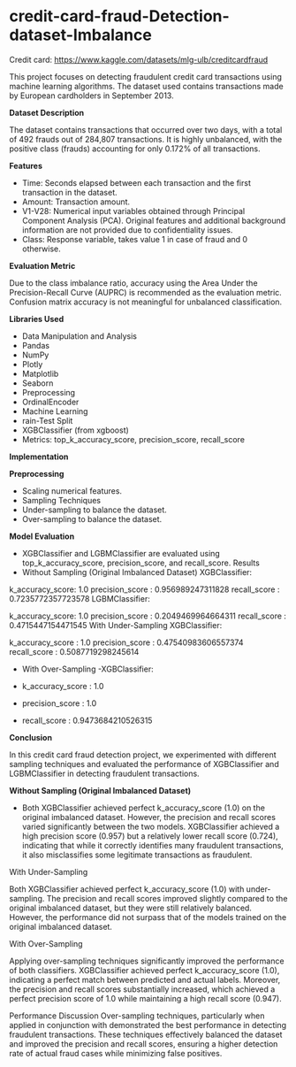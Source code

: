# credit-card-fraud-Detection-dataset-Imbalance 
Credit card: https://www.kaggle.com/datasets/mlg-ulb/creditcardfraud

This project focuses on detecting fraudulent credit card transactions using machine learning algorithms. The dataset used contains transactions made by European cardholders in September 2013.

**Dataset Description**

The dataset contains transactions that occurred over two days, with a total of 492 frauds out of 284,807 transactions. It is highly unbalanced, with the positive class (frauds) accounting for only 0.172% of all transactions.

**Features**
- Time: Seconds elapsed between each transaction and the first transaction in the dataset.
- Amount: Transaction amount.
- V1-V28: Numerical input variables obtained through Principal Component Analysis (PCA). Original features and additional background information are not provided due to confidentiality issues.
- Class: Response variable, takes value 1 in case of fraud and 0 otherwise.
  
**Evaluation Metric**

Due to the class imbalance ratio, accuracy using the Area Under the Precision-Recall Curve (AUPRC) is recommended as the evaluation metric. Confusion matrix accuracy is not meaningful for unbalanced classification.

**Libraries Used**

- Data Manipulation and Analysis
- Pandas
- NumPy
- Plotly
- Matplotlib
- Seaborn
- Preprocessing
- OrdinalEncoder
- Machine Learning
- rain-Test Split
- XGBClassifier (from xgboost)
- Metrics: top_k_accuracy_score, precision_score, recall_score
  
**Implementation**

**Preprocessing**

- Scaling numerical features.
- Sampling Techniques
- Under-sampling to balance the dataset.
- Over-sampling to balance the dataset.
  
**Model Evaluation**

- XGBClassifier and LGBMClassifier are evaluated using top_k_accuracy_score, precision_score, and recall_score.
Results
- Without Sampling (Original Imbalanced Dataset)
XGBClassifier:

k_accuracy_score: 1.0
precision_score : 0.956989247311828
recall_score : 0.7235772357723578
LGBMClassifier:

k_accuracy_score: 1.0
precision_score : 0.2049469964664311
recall_score : 0.4715447154471545
With Under-Sampling
XGBClassifier:


k_accuracy_score : 1.0
precision_score : 0.47540983606557374
recall_score : 0.5087719298245614

- With Over-Sampling
-XGBClassifier:

- k_accuracy_score : 1.0
- precision_score : 1.0
- recall_score : 0.9473684210526315

**Conclusion**

In this credit card fraud detection project, we experimented with different sampling techniques and evaluated the performance of XGBClassifier and LGBMClassifier in detecting fraudulent transactions.

**Without Sampling (Original Imbalanced Dataset)**

- Both XGBClassifier  achieved perfect k_accuracy_score (1.0) on the original imbalanced dataset. However, the precision and recall scores varied significantly between the two models.
XGBClassifier achieved a high precision score (0.957) but a relatively lower recall score (0.724), indicating that while it correctly identifies many fraudulent transactions, it also misclassifies some legitimate transactions as fraudulent.

With Under-Sampling

Both XGBClassifier  achieved perfect k_accuracy_score (1.0) with under-sampling. The precision and recall scores improved slightly compared to the original imbalanced dataset, but they were still relatively balanced. However, the performance did not surpass that of the models trained on the original imbalanced dataset.

With Over-Sampling

Applying over-sampling techniques significantly improved the performance of both classifiers.  XGBClassifier  achieved perfect k_accuracy_score (1.0), indicating a perfect match between predicted and actual labels. Moreover, the precision and recall scores substantially increased, which achieved a perfect precision score of 1.0 while maintaining a high recall score (0.947).

Performance Discussion
Over-sampling techniques, particularly when applied in conjunction with demonstrated the best performance in detecting fraudulent transactions. These techniques effectively balanced the dataset and improved the precision and recall scores, ensuring a higher detection rate of actual fraud cases while minimizing false positives.
